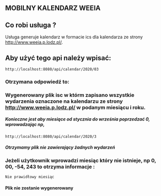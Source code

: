 ## MOBILNY KALENDARZ WEEIA

## Co robi usługa ? 
Usługa generuje kalendarz w formacie ics dla kalendarza ze strony http://www.weeia.p.lodz.pl/.

## Aby użyć tego api należy wpisać:
```
http://localhost:8080/api/calendar/2020/03
```
### Otrzymana odpowiedź to:
### Wygenerowany plik isc w którm zapisano wszystkie wydarzenia oznaczone na kalendarzu ze strony http://www.weeia.p.lodz.pl/ w podanym miesiącu i roku.

##### Konieczne jest aby miesiące od stycznia do września poprzedzać 0, wprowadzając np,
```
http://localhost:8080/api/calendar/2020/3
```
##### Otrzymamy plik nie zawierający żadnych wydarzeń 

### Jeżeli użytkownik wprowadzi miesiąc który nie istnieje, np 0, 00, -54, 243 to otrzyma informacje :	
```
Nie prawidłowy miesiąc
```
#### Plik nie zostanie wygenerowany
